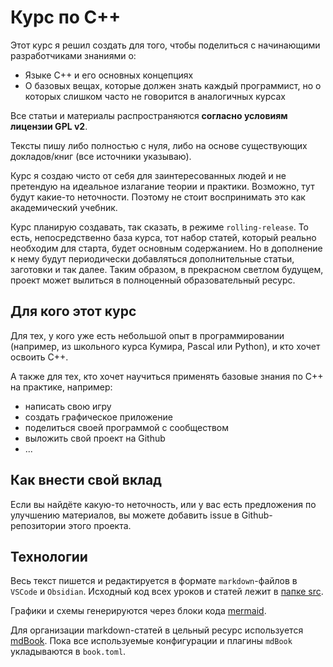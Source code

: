 # Курс по C++
Этот курс я решил создать для того, чтобы поделиться с начинающими разработчиками знаниями о:
- Языке C++ и его основных концепциях
- О базовых вещах, которые должен знать каждый программист, но о которых слишком часто не говорится в аналогичных курсах

Все статьи и материалы распространяются **согласно условиям лицензии GPL v2**.

Тексты пишу либо полностью с нуля, либо на основе существующих докладов/книг (все источники указываю).

Курс я создаю чисто от себя для заинтересованных людей и не претендую на идеальное излагание теории и практики. Возможно, тут будут какие-то неточности. Поэтому не стоит воспринимать это как академический учебник.

Курс планирую создавать, так сказать, в режиме `rolling-release`.
То есть, непосредственно база курса, тот набор статей, который реально необходим для старта, будет основным содержанием.
Но в дополнение к нему будут периодически добавляться дополнительные статьи, заготовки и так далее.
Таким образом, в прекрасном светлом будущем, проект может вылиться в полноценный образовательный ресурс.

## Для кого этот курс
Для тех, у кого уже есть небольшой опыт в программировании (например, из школьного курса Кумира, Pascal или Python), и кто хочет освоить C++.

А также для тех, кто хочет научиться применять базовые знания по C++ на практике, например:
- написать свою игру
- создать графическое приложение
- поделиться своей программой с сообществом
- выложить свой проект на Github
- ...

## Как внести свой вклад
Если вы найдёте какую-то неточность, или у вас есть предложения по улучшению материалов, вы можете добавить issue в Github-репозитории этого проекта.

## Технологии
Весь текст пишется и редактируется в формате `markdown`-файлов в `VSCode` и `Obsidian`. Исходный код всех уроков и статей лежит в [папке src](https://github.com/dj1vs/cpp-course/tree/main/src).

Графики и схемы генерируются через блоки кода [mermaid](https://mermaid.js.org/).

Для организации markdown-статей в цельный ресурс используется [mdBook](https://github.com/rust-lang/mdBook). Пока все используемые конфигурации и плагины `mdBook` укладываются в `book.toml`.
